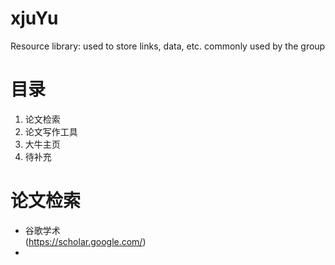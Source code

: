 # xjuYu
Resource library: used to store links, data, etc. commonly used by the group

# 目录
 1. 论文检索  
 2. 论文写作工具  
 3. 大牛主页  
 4. 待补充  

# 论文检索
- 谷歌学术  
  (https://scholar.google.com/)
- 
